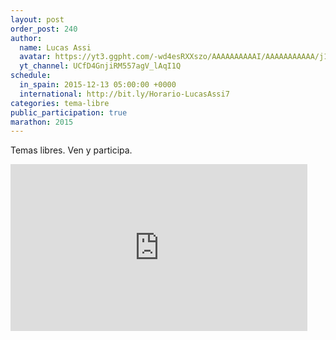 ```yaml
---
layout: post
order_post: 240
author:
  name: Lucas Assi
  avatar: https://yt3.ggpht.com/-wd4esRXXszo/AAAAAAAAAAI/AAAAAAAAAAA/j1eRnRV536g/s88-c-k-no/photo.jpg
  yt_channel: UCfD4GnjiRM557agV_lAqI1Q
schedule:
  in_spain: 2015-12-13 05:00:00 +0000
  international: http://bit.ly/Horario-LucasAssi7
categories: tema-libre
public_participation: true
marathon: 2015
---
```

Temas libres. Ven y participa.

<iframe width="475" height="267" src="https://www.youtube.com/embed/sZw06luxC-M" frameborder="0" allowfullscreen></iframe>
